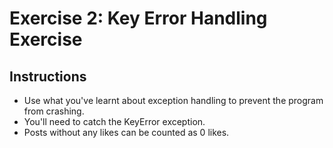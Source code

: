 # Exercise 2: Key Error Handling Exercise

## Instructions
- Use what you've learnt about exception handling to prevent the program from crashing.
- You'll need to catch the KeyError exception.
- Posts without any likes can be counted as 0 likes.